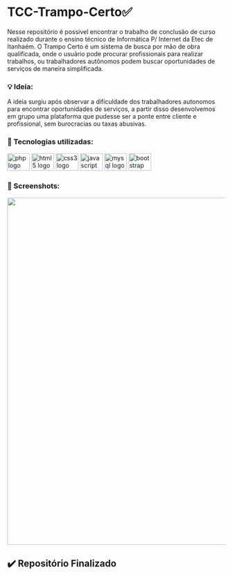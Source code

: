 # TCC-Trampo-Certo✅

Nesse repositório é possivel encontrar o trabalho de conclusão de curso realizado durante o ensino técnico de Informática P/ Internet da Etec de Itanhaém.
O Trampo Certo é um sistema de busca por mão de obra qualificada, onde o usuário pode procurar profissionais para realizar trabalhos, ou trabalhadores autônomos podem buscar oportunidades de serviços de maneira simplificada.

### 💡 Ideia:

A ideia surgiu após observar a dificuldade dos trabalhadores autonomos para encontrar oportunidades de serviços, a partir disso desenvolvemos em grupo uma plataforma que pudesse ser a ponte entre cliente e profissional, sem burocracias ou taxas abusivas.

### 🧰 Tecnologias utilizadas:

<div align="left">
  <img src="https://cdn.jsdelivr.net/gh/devicons/devicon/icons/php/php-original.svg" height="40" width="52" alt="php logo"  />
  <img src="https://cdn.jsdelivr.net/gh/devicons/devicon/icons/html5/html5-original.svg" height="40" width="52" alt="html5 logo"  />
  <img src="https://cdn.jsdelivr.net/gh/devicons/devicon/icons/css3/css3-original.svg" height="40" width="52" alt="css3 logo"  />
  <img src="https://cdn.jsdelivr.net/gh/devicons/devicon/icons/javascript/javascript-original.svg" height="40" width="52" alt="javascript logo"  />
  <img src="https://cdn.jsdelivr.net/gh/devicons/devicon/icons/mysql/mysql-original.svg" height="40" width="52" alt="mysql logo"  />
  <img src="https://cdn.jsdelivr.net/gh/devicons/devicon/icons/bootstrap/bootstrap-original.svg" height="40" width="52" alt="bootstrap logo"  />
</div>

### 📸 Screenshots:

<img src="https://user-images.githubusercontent.com/51165259/137757975-b69cd06f-e28f-46ba-9087-818b368a564a.png" width="800"/>


## ✔️ Repositório Finalizado
